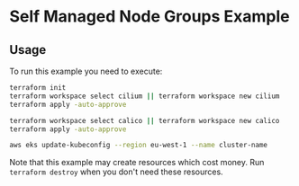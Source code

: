 # Self Managed Node Groups Example


## Usage

To run this example you need to execute:

```bash
terraform init
terraform workspace select cilium || terraform workspace new cilium
terraform apply -auto-approve

terraform workspace select calico || terraform workspace new calico
terraform apply -auto-approve

aws eks update-kubeconfig --region eu-west-1 --name cluster-name
```

Note that this example may create resources which cost money. Run `terraform destroy` when you don't need these resources.
